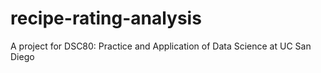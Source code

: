 # recipe-rating-analysis
A project for DSC80: Practice and Application of Data Science at UC San Diego
